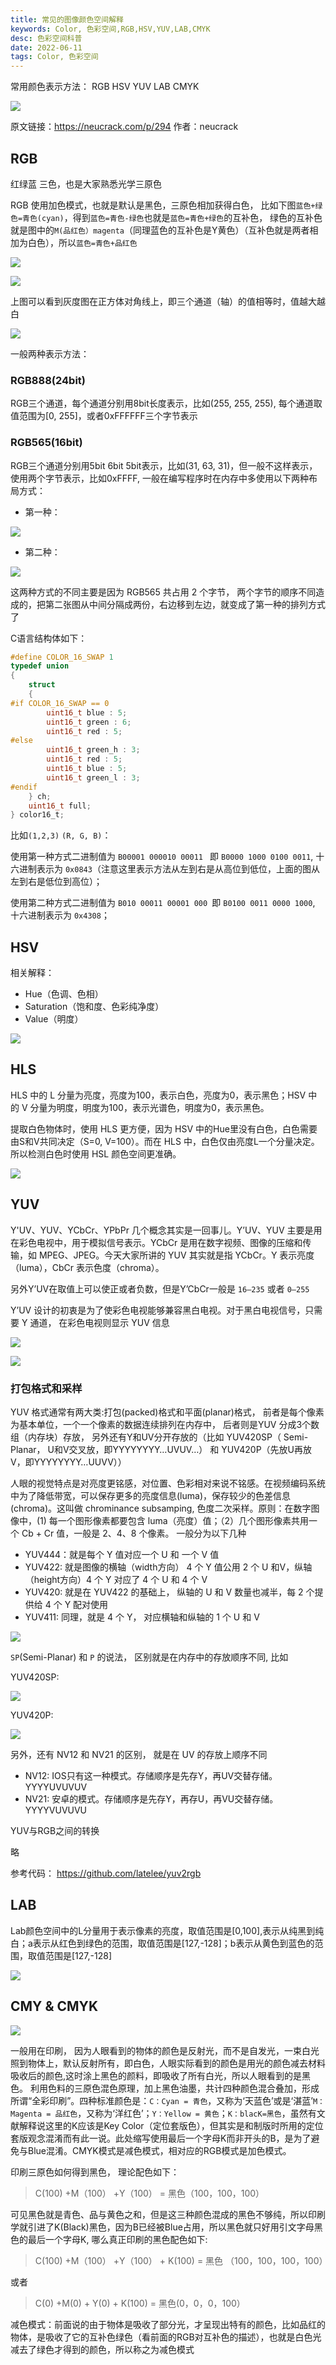 ```yaml
---
title: 常见的图像颜色空间解释
keywords: Color, 色彩空间,RGB,HSV,YUV,LAB,CMYK
desc: 色彩空间科普
date: 2022-06-11
tags: Color, 色彩空间
---
```


常用颜色表示方法： RGB HSV YUV LAB CMYK

![](./assets/cover.png)

<!-- more -->

原文链接：https://neucrack.com/p/294 作者：neucrack

## RGB

红绿蓝 三色，也是大家熟悉光学三原色

RGB 使用加色模式，也就是默认是黑色，三原色相加获得白色， 比如下图`蓝色+绿色=青色(cyan)`，得到`蓝色=青色-绿色`也就是`蓝色=青色+绿色`的互补色， 绿色的互补色就是图中的`M(品红色）magenta`（同理蓝色的互补色是Y黄色）（互补色就是两者相加为白色），所以`蓝色=青色+品红色`

![](./assets/color_add.png)

![](./assets/coordinate_box.png)

上图可以看到灰度图在正方体对角线上，即三个通道（轴）的值相等时，值越大越白

![](./assets/color.png)

一般两种表示方法：

### RGB888(24bit)

RGB三个通道，每个通道分别用8bit长度表示，比如(255, 255, 255), 每个通道取值范围为[0, 255]，或者0xFFFFFF三个字节表示

### RGB565(16bit)

RGB三个通道分别用5bit 6bit 5bit表示，比如(31, 63, 31)，但一般不这样表示，使用两个字节表示，比如0xFFFF, 一般在编写程序时在内存中多使用以下两种布局方式：

- 第一种：

![](./assets/bgr_color.png)

- 第二种：

![](./assets/grgb_color.png)

这两种方式的不同主要是因为 RGB565 共占用 2 个字节， 两个字节的顺序不同造成的，把第二张图从中间分隔成两份，右边移到左边，就变成了第一种的排列方式了

C语言结构体如下：
```c
#define COLOR_16_SWAP 1
typedef union
{
    struct
    {
#if COLOR_16_SWAP == 0
        uint16_t blue : 5;
        uint16_t green : 6;
        uint16_t red : 5;
#else
        uint16_t green_h : 3;
        uint16_t red : 5;
        uint16_t blue : 5;
        uint16_t green_l : 3;
#endif
    } ch;
    uint16_t full;
} color16_t;
```

比如`(1,2,3)` `(R, G, B)`：

使用第一种方式二进制值为 `B00001 000010 00011 ` 即 `B0000 1000 0100 0011`, 十六进制表示为 `0x0843`（注意这里表示方法从左到右是从高位到低位，上面的图从左到右是低位到高位）；

使用第二种方式二进制值为 `B010 00011 00001 000 `即 `B0100 0011 0000 1000`, 十六进制表示为 `0x4308`；

## HSV

相关解释：
- Hue（色调、色相）
- Saturation（饱和度、色彩纯净度）
- Value（明度）

![](./assets/hsv.png)

## HLS

HLS 中的 L 分量为亮度，亮度为100，表示白色，亮度为0，表示黑色；HSV 中的 V 分量为明度，明度为100，表示光谱色，明度为0，表示黑色。

提取白色物体时，使用 HLS 更方便，因为 HSV 中的Hue里没有白色，白色需要由S和V共同决定（S=0, V=100）。而在 HLS 中，白色仅由亮度L一个分量决定。所以检测白色时使用 HSL 颜色空间更准确。

![](./assets/hls.png)

## YUV

Y'UV、YUV、YCbCr、YPbPr 几个概念其实是一回事儿。Y’UV、YUV 主要是用在彩色电视中，用于模拟信号表示。YCbCr 是用在数字视频、图像的压缩和传输，如 MPEG、JPEG。今天大家所讲的 YUV 其实就是指 YCbCr。Y 表示亮度（luma），CbCr 表示色度（chroma）。

另外Y’UV在取值上可以使正或者负数，但是Y’CbCr一般是 `16–235` 或者 `0–255`

Y’UV 设计的初衷是为了使彩色电视能够兼容黑白电视。对于黑白电视信号，只需要 Y 通道， 在彩色电视则显示 YUV 信息

![](./assets/yuv.png)

![](./assets/y'uv.png)

### 打包格式和采样

YUV 格式通常有两大类:打包(packed)格式和平面(planar)格式， 前者是每个像素为基本单位，一个一个像素的数据连续排列在内存中， 后者则是YUV 分成3个数组（内存块）存放， 另外还有Y和UV分开存放的（比如 YUV420SP（ Semi-Planar， U和V交叉放，即YYYYYYYY…UVUV…） 和 YUV420P（先放U再放V，即YYYYYYYY…UUVV））

人眼的视觉特点是对亮度更铭感，对位置、色彩相对来说不铭感。在视频编码系统中为了降低带宽，可以保存更多的亮度信息(luma)，保存较少的色差信息(chroma)。这叫做 chrominance subsamping, 色度二次采样。原则：在数字图像中，(1) 每一个图形像素都要包含 luma（亮度）值；（2）几个图形像素共用一个 Cb + Cr 值，一般是 2、4、8 个像素。 一般分为以下几种

- YUV444：就是每个 Y 值对应一个 U 和 一个 V 值
- YUV422: 就是图像的横轴（width方向） 4 个 Y 值公用 2 个 U 和V，纵轴（height方向）4 个 Y 对应了 4 个 U 和 4 个 V
- YUV420: 就是在 YUV422 的基础上， 纵轴的 U 和 V 数量也减半，每 2 个提供给 4 个 Y 配对使用
- YUV411: 同理，就是 4 个 Y， 对应横轴和纵轴的 1 个 U 和 V

![](./assets/yuv_pack.png)

`SP`(Semi-Planar) 和 `P` 的说法， 区别就是在内存中的存放顺序不同, 比如

YUV420SP:

![](assets/yuv420sp.jpg)

YUV420P:

![](assets/yuv420p.jpg)

另外，还有 NV12 和 NV21 的区别， 就是在 UV 的存放上顺序不同

- NV12: IOS只有这一种模式。存储顺序是先存Y，再UV交替存储。YYYYUVUVUV
- NV21: 安卓的模式。存储顺序是先存Y，再存U，再VU交替存储。YYYYVUVUVU

YUV与RGB之间的转换

略

参考代码： https://github.com/latelee/yuv2rgb

## LAB

Lab颜色空间中的L分量用于表示像素的亮度，取值范围是[0,100],表示从纯黑到纯白；a表示从红色到绿色的范围，取值范围是[127,-128]；b表示从黄色到蓝色的范围，取值范围是[127,-128]

![](./assets/LAB.png)

## CMY & CMYK

![](./assets/cmyk_1.jpg)

一般用在印刷， 因为人眼看到的物体的颜色是反射光，而不是自发光，一束白光照到物体上，默认反射所有，即白色，人眼实际看到的颜色是用光的颜色减去材料吸收后的颜色,这时涂上黑色的颜料，即吸收了所有白光，所以人眼看到的是黑色。
利用色料的三原色混色原理，加上黑色油墨，共计四种颜色混合叠加，形成所谓“全彩印刷”。四种标准颜色是：`C：Cyan = 青色`，又称为‘天蓝色’或是‘湛蓝’`M：Magenta = 品红色`，又称为‘洋红色’；`Y：Yellow = 黄色`；`K：blacK=黑色`，虽然有文献解释说这里的K应该是Key Color（定位套版色），但其实是和制版时所用的定位套版观念混淆而有此一说。此处缩写使用最后一个字母K而非开头的B，是为了避免与Blue混淆。CMYK模式是减色模式，相对应的RGB模式是加色模式。

印刷三原色如何得到黑色， 理论配色如下：

> C(100)  +M（100） +Y（100） = 黑色（100，100，100）

可见黑色就是青色、品与黄色之和，但是这三种颜色混成的黑色不够纯，所以印刷学就引进了K(Black)黑色，因为B已经被Blue占用，所以黑色就只好用引文字母黑色的最后一个字母K, 哪么真正印刷的黑色配色如下:

> C(100)  +M（100） +Y（100） + K(100) = 黑色 （100，100，100，100）

或者

> C(0)  +M(0) + Y(0) + K(100) = 黑色(0，0，0，100）

减色模式：前面说的由于物体是吸收了部分光，才呈现出特有的颜色，比如品红的物体，是吸收了它的互补色绿色（看前面的RGB对互补色的描述），也就是白色光减去了绿色才得到的颜色，所以称之为减色模式